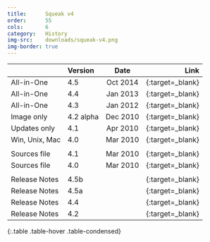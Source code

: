 ```yaml
---
title:      Squeak v4
order:      55
cols:       6
category:   History
img-src:    downloads/squeak-v4.png
img-border: true
---
```


|                | Version   | Date     | Link                                                       |
| -------------- |:--------- |:--------:| ----------------------------------------------------------:|
| All-in-One     | 4.5       | Oct 2014 | [<i class="fa fa-download"></i>][45]{:target=_blank}       |
| All-in-One     | 4.4       | Jan 2013 | [<i class="fa fa-download"></i>][44]{:target=_blank}       |
| All-in-One     | 4.3       | Jan 2012 | [<i class="fa fa-download"></i>][43]{:target=_blank}       |
| Image only     | 4.2 alpha | Dec 2010 | [<i class="fa fa-download"></i>][42]{:target=_blank}       |
| Updates only   | 4.1       | Apr 2010 | [<i class="fa fa-download"></i>][41]{:target=_blank}       |
| Win, Unix, Mac | 4.0       | Mar 2010 | [<i class="fa fa-external-link"></i>][40]{:target=_blank}  |
|                |           |          |                                                            |
| Sources file   | 4.1       | Mar 2010 | [<i class="fa fa-download"></i>][41s]{:target=_blank}      |
| Sources file   | 4.0       | Mar 2010 | [<i class="fa fa-download"></i>][40s]{:target=_blank}      |
|                |           |          |                                                            |
| Release Notes  | 4.5b      |          | [<i class="fa fa-external-link"></i>][45b]{:target=_blank} |
| Release Notes  | 4.5a      |          | [<i class="fa fa-external-link"></i>][45a]{:target=_blank} |
| Release Notes  | 4.4       |          | [<i class="fa fa-external-link"></i>][44r]{:target=_blank} |
| Release Notes  | 4.2       |          | [<i class="fa fa-external-link"></i>][42r]{:target=_blank} |
{:.table .table-hover .table-condensed}

[45]: http://ftp.squeak.org/4.5/Squeak-4.5-All-in-One.zip
[44]: http://ftp.squeak.org/4.4/Squeak-4.4-All-in-One.zip
[43]: http://ftp.squeak.org/4.3/Squeak-4.3-All-in-One.zip
[42]: http://ftp.squeak.org/4.2alpha/Squeak4.2-10779-alpha.zip
[41]: http://ftp.squeak.org/4.2alpha/updates4.0-4.1.zip
[40]: http://ftp.squeak.org/4.0/
[41s]: http://ftp.squeak.org/sources_files/SqueakV41.sources.gz
[40s]: http://ftp.squeak.org/sources_files/SqueakV40.sources.gz
[45b]: http://wiki.squeak.org/squeak/6193
[45a]: http://wiki.squeak.org/squeak/6189
[44r]: http://wiki.squeak.org/squeak/6188
[42r]: http://wiki.squeak.org/squeak/6160

